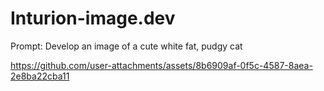 # Inturion-image.dev

Prompt: Develop an image of a cute white fat, pudgy cat



https://github.com/user-attachments/assets/8b6909af-0f5c-4587-8aea-2e8ba22cba11



